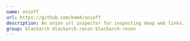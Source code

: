 ```yaml
---
name: onioff
url: https://github.com/k4m4/onioff
description: An onion url inspector for inspecting deep web links.
group: blackarch blackarch-recon blackarch-recon
---
```

